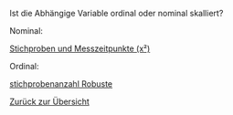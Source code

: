 ---
---

Ist die Abhängige Variable ordinal oder nominal skalliert?

Nominal:

[Stichproben und Messzeitpunkte (x²)](/stichproben-und-messzeitpunkte-x2)

Ordinal:

[stichprobenanzahl Robuste](/stichprobenanzahl-robuste)

[Zurück zur Übersicht](/normalverteilung-und-av-pruefen)
